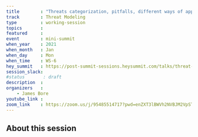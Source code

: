 ```yaml
---
title        : "Threats categorization, pitfalls, different ways of applying it in practise"
track        : Threat Modeling
type         : working-session
topics       :
featured     :
event        : mini-summit
when_year    : 2021
when_month   : Jan
when_day     : Mon
when_time    : WS-6
hey_summit   : https://post-summit-sessions.heysummit.com/talks/threat-categorization-pitfalls-different-ways-of-applying-it-in-practice/
session_slack:
#status       : draft
description  :
organizers   :
    - James Bore
youtube_link :
zoom_link    : https://zoom.us/j/95485514717?pwd=enZXT3lBWVh2NVBJM2VpSTUybXdHQT09
---
```


## About this session
